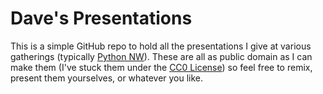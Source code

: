 Dave's Presentations
====================

This is a simple GitHub repo to hold all the presentations I give at various
gatherings (typically [Python NW](pynw.org.uk)). These are all as public domain
as I can make them (I've stuck them under the [CC0 License](LICENSE)) so feel
free to remix, present them yourselves, or whatever you like.
